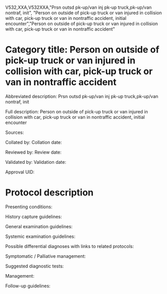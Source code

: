 V532,XXA,V532XXA,"Prsn outsd pk-up/van inj pk-up truck,pk-up/van nontraf, init", "Person on outside of pick-up truck or van injured in collision with car, pick-up truck or van in nontraffic accident, initial encounter","Person on outside of pick-up truck or van injured in collision with car, pick-up truck or van in nontraffic accident"
# Category title: Person on outside of pick-up truck or van injured in collision with car, pick-up truck or van in nontraffic accident

Abbreviated description: Prsn outsd pk-up/van inj pk-up truck,pk-up/van nontraf, init

Full description: Person on outside of pick-up truck or van injured in collision with car, pick-up truck or van in nontraffic accident, initial encounter

Sources:

Collated by:
Collation date:

Reviewed by:
Review date:

Validated by:
Validation date:

Approval UID:

# Protocol description

Presenting conditions:

History capture guidelines:

General examination guidelines:

Systemic examination guidelines:

Possible differential diagnoses with links to related protocols:

Symptomatic / Palliative management:

Suggested diagnostic tests:

Management:

Follow-up guidelines:
